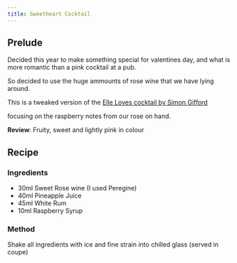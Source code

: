 ```yaml
---
title: Sweetheart Cocktail
---
```


## Prelude

Decided this year to make something special for valentines day, and what is more romantic than a pink cocktail at a pub.

So decided to use the huge ammounts of rose wine that we have lying around. 

This is a tweaked version of the [Elle Loves cocktail by Simon Gifford](https://www.diffordsguide.com/cocktails/recipe/3330/elle-loves-cocktail)

focusing on the raspberry notes from our rose on hand.

**Review**: Fruity, sweet and lightly pink in colour

## Recipe

### Ingredients

 - 30ml Sweet Rose wine (I used Peregine)
 - 40ml Pineapple Juice
 - 45ml White Rum
 - 10ml Raspberry Syrup

### Method

Shake all ingredients with ice and fine strain into chilled glass (served in coupe)
